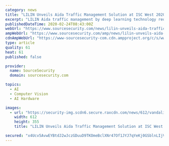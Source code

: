 ```yaml
---
category: news
title: "LILIN Unveils Aida Traffic Management Solution at ISC West 2020"
excerpt: "LILIN Aida traffic management by deep learning technology requires thousands of pictures for image labelling Aida traffic management can provide accurate AI traffic object recognition for parking spot detection, parking violation, turn left violation and turn right violation, wrong way detection with number plate recognition, truck, motorbike ..."
publishedDateTime: 2020-02-24T08:43:00Z
webUrl: "https://www.sourcesecurity.com/news/lilin-unveils-aida-traffic-management-solution-isc-west-2020-co-6279-ga.1582265237.html"
ampWebUrl: "https://www.sourcesecurity.com/amp/news/lilin-unveils-aida-traffic-management-solution-isc-west-2020-co-6279-ga.1582265237.html"
cdnAmpWebUrl: "https://www-sourcesecurity-com.cdn.ampproject.org/c/s/www.sourcesecurity.com/amp/news/lilin-unveils-aida-traffic-management-solution-isc-west-2020-co-6279-ga.1582265237.html"
type: article
quality: 61
heat: 61
published: false

provider:
  name: SourceSecurity
  domain: sourcesecurity.com

topics:
  - AI
  - Computer Vision
  - AI Hardware

images:
  - url: "https://security-img.scdn6.secure.raxcdn.com/news/612/vandalism-surveillance-920x533_1578636475.jpg"
    width: 612
    height: 355
    title: "LILIN Unveils Aida Traffic Management Solution at ISC West 2020"

secured: "x4Ucv5AvwEYBtdJ2wJczGDuuD9TKOmeBclXNr47Of1JYJ7qYeKj0GSblnLIjV2kqMX5ZH0uKNt4wmIbls0D5Xk0pSMaf1z6afczyyISQX2hZM2T+6cVIzMh/WJ4zZGqRMcz/WTHT2SqmjCojGv9SFGVu2yb7cOLiRXGVPT3lTnOt4ENwIcL+V3EhA7bJP9CRVQYGKQy6ZkoaXPQ3buGviEfktgVv9y+UZGaYbbY4HiNiGWjiq7hJCBeF3c0Zgke9g9ESAugpxmWwOLJagU/lPZNsdFZGCwLUqqiaUwm5Q89FDz/MhVwckJDtvoqZRfG+oWEk8wdMaq5awFQ1MxPDYXy6VlWc3wxsimiK+mq0Xtqs/Jd+WQA3KijBHJ85C9f7bacqc8EnwWTtRwTPehIvoMXC6lVKNsMm0aO6lRFW4VL9qs4PHbKvlsxsONlTkJxYDdqvr2mKvW50uuuzN9BVpuAOkMnD11kwVw2eNhXTbGQ=;Ul9VVlfMFWS+wvEvIWXOcg=="
---
```


